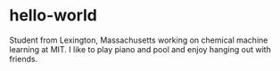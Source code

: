 # hello-world

Student from Lexington, Massachusetts working on chemical machine learning at MIT. I like to play piano and pool and enjoy hanging out with friends.
